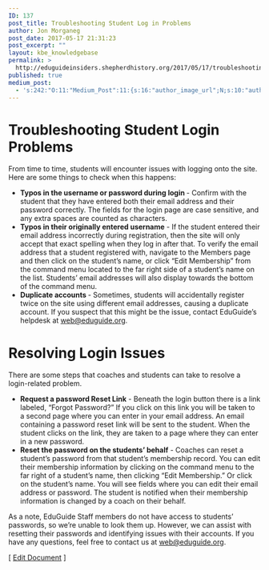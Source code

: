 ```yaml
---
ID: 137
post_title: Troubleshooting Student Log in Problems
author: Jon Morganeg
post_date: 2017-05-17 21:31:23
post_excerpt: ""
layout: kbe_knowledgebase
permalink: >
  http://eduguideinsiders.shepherdhistory.org/2017/05/17/troubleshooting-student-log-in-problems/
published: true
medium_post:
  - 's:242:"O:11:"Medium_Post":11:{s:16:"author_image_url";N;s:10:"author_url";N;s:11:"byline_name";N;s:12:"byline_email";N;s:10:"cross_link";N;s:2:"id";N;s:21:"follower_notification";N;s:7:"license";N;s:14:"publication_id";N;s:6:"status";N;s:3:"url";N;}";'
---
```

<h1>Troubleshooting Student Login Problems</h1>
<p></p>
<p>From time to time, students will encounter issues with logging onto the site. Here are some things to check when this happens:</p>
<p></p>
<ul>
<li><b>Typos in the username or password during login </b>- Confirm with the student that they have entered both their email address and their password correctly. The fields for the login page are case sensitive, and any extra spaces are counted as characters.</li>
<li><b>Typos in their originally entered username</b> - If the student entered their email address incorrectly during registration, then the site will only accept that exact spelling when they log in after that. To verify the email address that a student registered with, navigate to the Members page and then click on the student’s name, or click “Edit Membership” from the command menu located to the far right side of a student’s name on the list. Students’ email addresses will also display towards the bottom of the command menu.</li>
<li><b>Duplicate accounts </b>- Sometimes, students will accidentally register twice on the site using different email addresses, causing a duplicate account. If you suspect that this might be the issue, contact EduGuide’s helpdesk at <a href="mailto:web@eduguide.org">web@eduguide.org</a>.</li>
</ul>
<h1>Resolving Login Issues</h1>
<p></p>
<p>There are some steps that coaches and students can take to resolve a login-related problem.</p>
<p></p>
<ul>
<li><b>Request a password Reset Link</b> -  Beneath the login button there is a link labeled, “Forgot Password?” If you click on this link you will be taken to a second page where you can enter in your email address. An email containing a password reset link will be sent to the student. When the student clicks on the link, they are taken to a page where they can enter in a new password.</li>
<li><b>Reset the password on the students’ behalf</b> - Coaches can reset a student’s password from that student’s membership record. You can edit their membership information by clicking on the command menu to the far right of a student’s name, then clicking “Edit Membership.” Or click on the student’s name. You will see fields where you can edit their email address or password. The student is notified when their membership information is changed by a coach on their behalf.</li>
</ul>
<p></p>
<p>As a note, EduGuide Staff members do not have access to students’ passwords, so we’re unable to look them up. However, we can assist with resetting their passwords and identifying issues with their accounts. If you have any questions, feel free to contact us at <a href="mailto:web@eduguide.org">web@eduguide.org</a>.</p>
<p></p>
<p>[ <a href="https://docs.google.com/document/d/1C8wZqDqCFHlHKYQ46fymQKYmpLni_DLNDOpU9ZFZilY/edit?usp=sharing">Edit Document</a> ]</p>